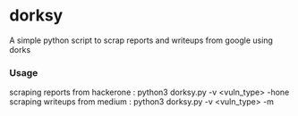 # dorksy
A simple python script to scrap reports and writeups from google using  dorks 

### Usage 
scraping reports from hackerone : python3 dorksy.py -v <vuln_type> -hone <br>
scraping writeups from medium : python3 dorksy.py -v <vuln_type> -m

